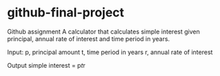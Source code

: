 # github-final-project
Github assignment
A calculator that calculates simple interest given principal, annual rate of interest and time period in years.


Input:
   p, principal amount
   t, time period in years
   r, annual rate of interest






Output
   simple interest = p*t*r
